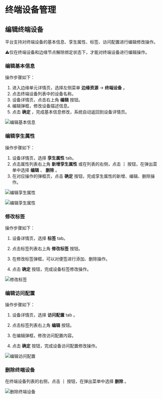 # 终端设备管理

## 编辑终端设备

平台支持对终端设备的基本信息、孪生属性、标签、访问配置进行编辑修改操作。

⚠️仅在终端设备和边缘节点解除绑定状态下，才能对终端设备进行编辑操作。

### 编辑基本信息

操作步骤如下：

1. 进入边缘单元详情页，选择左侧菜单 __边缘资源__ -> __终端设备__ 。
2. 点击终端设备列表中的设备名称。
3. 设备详情页，点击右上角 __编辑__ 按钮。
4. 编辑弹框，修改设备描述信息。
5. 点击 __确定__ ，完成基本信息修改，系统自动返回到设备详情页。

![编辑基本信息](https://docs.daocloud.io/daocloud-docs-images/docs/zh/docs/kant/images/manage-device-01.png)

### 编辑孪生属性

操作步骤如下：

1. 设备详情页，选择 __孪生属性__ tab。
2. 点击属性列表右上角 __新增孪生属性__ 或在列表的右侧，点击 __⋮__ 按钮，在弹出菜单中选择 __编辑__ 、 __删除__ 。
3. 在对应操作的弹框页，点击 __确定__ 按钮，完成孪生属性的新增、编辑、删除操作。

![编辑孪生属性](https://docs.daocloud.io/daocloud-docs-images/docs/zh/docs/kant/images/manage-device-02.png)

![编辑孪生属性](https://docs.daocloud.io/daocloud-docs-images/docs/zh/docs/kant/images/manage-device-03.png)

### 修改标签

操作步骤如下：

1. 设备详情页，选择 __标签__ tab。

2. 点击标签列表右上角 __修改标签__ 按钮。

3. 在修改标签弹框，可以对便签进行添加、删除操作。

4. 点击 __确定__ 按钮，完成设备标签修改操作。

![修改标签](https://docs.daocloud.io/daocloud-docs-images/docs/zh/docs/kant/images/manage-device-04.png)

### 编辑访问配置

操作步骤如下：

1. 设备详情页，选择 __访问配置__ tab 。

2. 点击标签列表右上角 __编辑__ 按钮。

3. 在编辑弹框，修改访问配置内容。

4. 点击 __确定__ 按钮，完成设备访问配置修改操作。

![编辑访问配置](https://docs.daocloud.io/daocloud-docs-images/docs/zh/docs/kant/images/manage-device-05.png)

### 删除终端设备

在终端设备列表的右侧，点击 __⋮__ 按钮，在弹出菜单中选择 __删除__ 。

![删除终端设备](https://docs.daocloud.io/daocloud-docs-images/docs/zh/docs/kant/images/manage-device-06.png)
